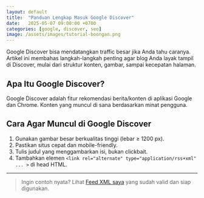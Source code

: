 ```yaml
---
layout: default
title:  "Panduan Lengkap Masuk Google Discover"
date:   2025-05-07 09:00:00 +0700
categories: [google, discover, seo]
image: /assets/images/tutorial-boongan.png
---
```


Google Discover bisa mendatangkan traffic besar jika Anda tahu caranya. Artikel ini membahas langkah-langkah penting agar blog Anda layak tampil di Discover, mulai dari struktur konten, gambar, sampai kecepatan halaman.

## Apa Itu Google Discover?

Google Discover adalah fitur rekomendasi berita/konten di aplikasi Google dan Chrome. Konten yang muncul di sana berdasarkan minat pengguna.

## Cara Agar Muncul di Google Discover

1. Gunakan gambar besar berkualitas tinggi (lebar ≥ 1200 px).
2. Pastikan situs cepat dan mobile-friendly.
3. Tulis judul yang menggambarkan isi, bukan clickbait.
4. Tambahkan elemen `<link rel="alternate" type="application/rss+xml" ... >` di head HTML.

---

> Ingin contoh nyata? Lihat [Feed XML saya](https://adamdmonkey.github.io/automatic-info/feed.xml) yang sudah valid dan siap digunakan.
